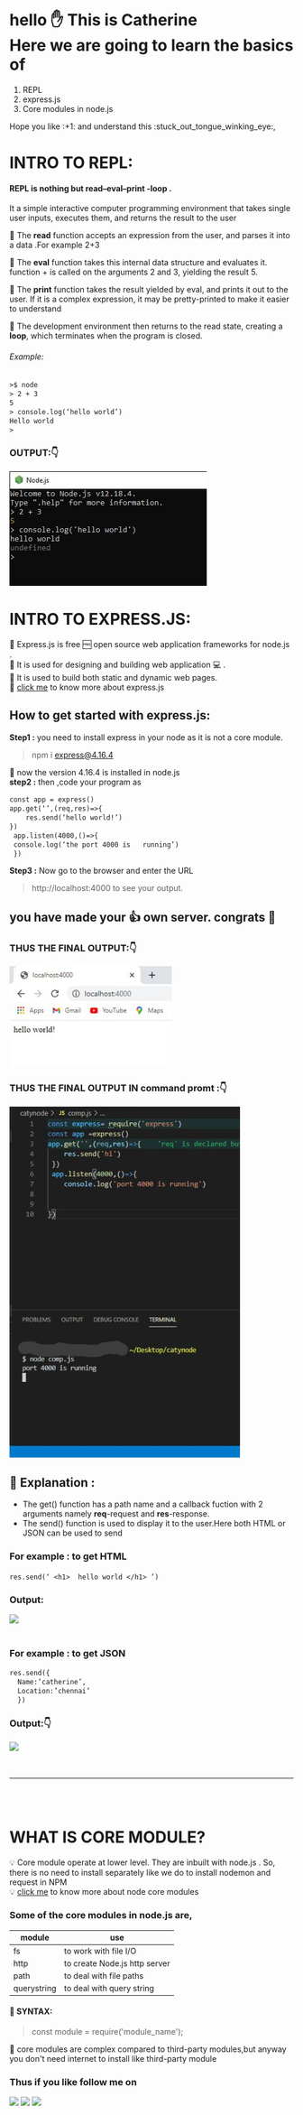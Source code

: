 # hello :raised_hand: This is Catherine<br> Here we are going to learn the basics of 
<ol>
<li>REPL</li>
<li>express.js</li>
<li>Core modules in node.js</li>
</ol>
Hope you like :+1: and understand this :stuck_out_tongue_winking_eye:,


# 	INTRO TO REPL:
#### REPL is nothing but <b> read–eval–print -loop </b>.
It a simple interactive computer programming environment that takes single user inputs, executes them, and returns the result to the user 

:key:	The <b>read</b> function accepts an expression from the user, and parses it into a data .For example 2+3<br>

:key:	The <b>eval</b> function takes this internal data structure and evaluates it. function + is called on the arguments 2 and 3, yielding the result 5.<br>

:key:	  The <b>print</b> function takes the result yielded by eval, and prints it out to the user. If it is a complex expression, it may be pretty-printed to make it easier to understand<br>

:key:	The development environment then returns to the read state, creating a <b>loop</b>, which terminates when the program is closed.<br>
###### Example:<br>
````
>$ node
> 2 + 3
5
> console.log(‘hello world’)
Hello world
>
````
### OUTPUT::point_down:
<img src="https://github.com/catherinekennedy/images/blob/main/repl.jpeg?raw=true" >

# INTRO TO EXPRESS.JS:
:mushroom: 	Express.js is free  :free: open source web application frameworks for node.js .<br>
:mushroom: 	It is used for designing and building web application :computer: .<br>
:mushroom:	 It is used to build both static and dynamic web pages.<br>
:mushroom: [click me](https://expressjs.com/) to know more about express.js


## How to get started with express.js:
  **Step1 :** you need to install express in your node as it is not a core module.
   
   > npm i express@4.16.4
 
:pill: now the version 4.16.4 is installed in node.js<br>
**step2 :** then ,code your program as <br>

 ````` const express=require(‘express’)
 const app = express()
app.get(‘’,(req,res)=>{
     res.send(‘hello world!’)
 })
  app.listen(4000,()=>{
  console.log(‘the port 4000 is   running’)
  })
 `````
   **Step3 :** Now go to  the browser and enter the URL
>http://localhost:4000
   to see your output.
   
   ## you have made your :thumbsup: own server. congrats :raised_hands:
   
  ### THUS THE FINAL OUTPUT::point_down:
<img src="https://github.com/catherinekennedy/images/blob/main/1output.jpeg?raw=true" >
 
 ### THUS THE FINAL OUTPUT IN command promt ::point_down:
<img src="https://github.com/catherinekennedy/images/blob/main/finalpage.jpeg?raw=true" >
  
   
 
 ## :memo: Explanation :
 * The get() function has a path name and a callback fuction with 2 arguments namely **req**-request and **res**-response.
* The send() function is used to display it to the user.Here both HTML or JSON can be used to send
 
### For example : to get **HTML**
```res.send(‘ <h1>  hello world </h1> ’)```
### Output:
<img src="https://github.com/catherinekennedy/images/blob/main/htmloutput.jpeg?raw=true" >
<br><br>

### For example : to get **JSON**
```
res.send({
  Name:’catherine’,
  Location:’chennai’
  })
```
### Output::point_down:
<img src="https://github.com/catherinekennedy/images/blob/main/jsonoutput.jpeg?raw=true" >

<br><hr><br><br>
# WHAT IS CORE MODULE?
:bulb: Core module operate at lower level. They are inbuilt with node.js . So, there is no need to install separately like we do to install nodemon and request in NPM <br>
:bulb: [click me](https://nodejs.org/api/modules.html#modules_core_modules) to know more about node core modules

### Some of the core modules in node.js are,<br>

|module|use|
|---------|---------|
| fs   |   to work with file I/O |
|  http  |  to create Node.js http server  |
| path |   to deal with file paths |
| querystring |  to deal with query string   |

####  :pushpin: SYNTAX:
>const  module = require('module_name');

:pill: core modules are complex compared to third-party modules,but anyway you don't need internet to install like third-party module
### Thus if you like follow me on <br>

 <a href="https://www.linkedin.com/in/catherine-robin-kennedy"><img width="100px" src="https://github.com/catherinekennedy/images/blob/main/linkedin.png"></a>
<a href="https://www.instagram.com/cather_ine_kenny"><img  src="https://github.com/catherinekennedy/images/blob/main/insta.jpg"></a>
 <a href="https://github.com/catherinekennedy"><img  src="https://github.com/catherinekennedy/images/blob/main/github.png"></a>












 

   
